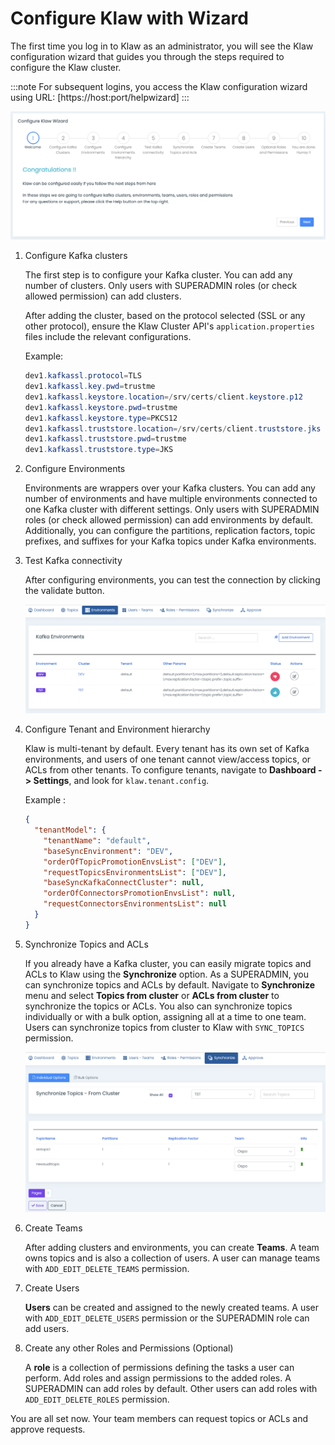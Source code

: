 # Configure Klaw with Wizard

The first time you log in to Klaw as an administrator, you will see the
Klaw configuration wizard that guides you through the steps required to
configure the Klaw cluster.

:::note
For subsequent logins, you access the Klaw configuration wizard using
URL: [https://host:port/helpwizard]
:::

![image](../../../static/images/general/KlawWizard.png)

1. Configure Kafka clusters

   The first step is to configure your Kafka cluster. You can add any
   number of clusters. Only users with SUPERADMIN roles (or check allowed
   permission) can add clusters.

   After adding the cluster, based on the protocol selected (SSL or any
   other protocol), ensure the Klaw Cluster API's `application.properties`
   files include the relevant configurations.

   Example:

   ```java
   dev1.kafkassl.protocol=TLS
   dev1.kafkassl.key.pwd=trustme
   dev1.kafkassl.keystore.location=/srv/certs/client.keystore.p12
   dev1.kafkassl.keystore.pwd=trustme
   dev1.kafkassl.keystore.type=PKCS12
   dev1.kafkassl.truststore.location=/srv/certs/client.truststore.jks
   dev1.kafkassl.truststore.pwd=trustme
   dev1.kafkassl.truststore.type=JKS
   ```

2. Configure Environments

   Environments are wrappers over your Kafka clusters. You can add any
   number of environments and have multiple environments connected to one
   Kafka cluster with different settings. Only users with SUPERADMIN roles
   (or check allowed permission) can add environments by default.
   Additionally, you can configure the partitions, replication factors,
   topic prefixes, and suffixes for your Kafka topics under Kafka
   environments.

3. Test Kafka connectivity

   After configuring environments, you can test the connection by clicking
   the validate button.

   ![image](../../../static/images/general/EnvStatus.png)

4. Configure Tenant and Environment hierarchy

   Klaw is multi-tenant by default. Every tenant has its own set of Kafka
   environments, and users of one tenant cannot view/access topics, or ACLs
   from other tenants. To configure tenants, navigate to **Dashboard -\>
   Settings**, and look for `klaw.tenant.config`.

   Example :

   ```json
   {
     "tenantModel": {
       "tenantName": "default",
       "baseSyncEnvironment": "DEV",
       "orderOfTopicPromotionEnvsList": ["DEV"],
       "requestTopicsEnvironmentsList": ["DEV"],
       "baseSyncKafkaConnectCluster": null,
       "orderOfConnectorsPromotionEnvsList": null,
       "requestConnectorsEnvironmentsList": null
     }
   }
   ```

5. Synchronize Topics and ACLs

   If you already have a Kafka cluster, you can easily migrate topics and
   ACLs to Klaw using the **Synchronize** option. As a SUPERADMIN, you can
   synchronize topics and ACLs by default. Navigate to **Synchronize** menu
   and select **Topics from cluster** or **ACLs from cluster** to
   synchronize the topics or ACLs. You also can synchronize topics
   individually or with a bulk option, assigning all at a time to one team.
   Users can synchronize topics from cluster to Klaw with `SYNC_TOPICS`
   permission.

   ![image](../../../static/images/topic/SyncTopicsFromCluster.png)

6. Create Teams

   After adding clusters and environments, you can create **Teams**. A team
   owns topics and is also a collection of users. A user can manage teams
   with `ADD_EDIT_DELETE_TEAMS` permission.

7. Create Users

   **Users** can be created and assigned to the newly created teams. A user
   with `ADD_EDIT_DELETE_USERS` permission or the SUPERADMIN role can add
   users.

8. Create any other Roles and Permissions (Optional)

   A **role** is a collection of permissions defining the tasks a user can
   perform. Add roles and assign permissions to the added roles. A
   SUPERADMIN can add roles by default. Other users can add roles with
   `ADD_EDIT_DELETE_ROLES` permission.

You are all set now. Your team members can request topics or ACLs and
approve requests.
